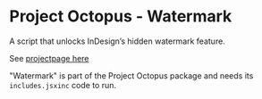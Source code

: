 # Project Octopus - Watermark

A script that unlocks InDesign’s hidden watermark feature.

See [projectpage here](https://www.project-octopus.net/en/script-watermark/)

"Watermark" is part of the Project Octopus package and needs its `includes.jsxinc` code to run.